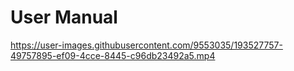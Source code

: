 # User Manual

https://user-images.githubusercontent.com/9553035/193527757-49757895-ef09-4cce-8445-c96db23492a5.mp4


